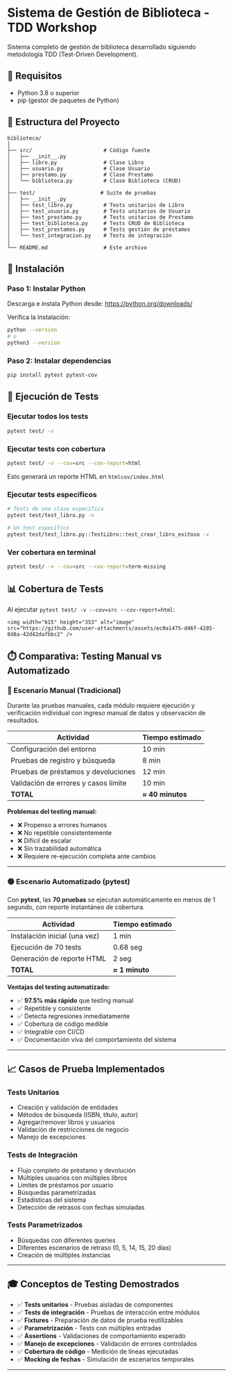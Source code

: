 # Sistema de Gestión de Biblioteca - TDD Workshop

Sistema completo de gestión de biblioteca desarrollado siguiendo metodología TDD (Test-Driven Development).

## 🔧 Requisitos

- Python 3.8 o superior
- pip (gestor de paquetes de Python)

## 📁 Estructura del Proyecto

```
biblioteca/
│
├── src/                       # Código fuente
│   ├── __init__.py
│   ├── libro.py               # Clase Libro
│   ├── usuario.py             # Clase Usuario
│   ├── prestamo.py            # Clase Prestamo
│   └── biblioteca.py          # Clase Biblioteca (CRUD)
│
├── test/                     # Suite de pruebas
│   ├── __init__.py
│   ├── test_libro.py          # Tests unitarios de Libro
│   ├── test_usuario.py        # Tests unitarios de Usuario
│   ├── test_prestamo.py       # Tests unitarios de Prestamo
│   ├── test_biblioteca.py     # Tests CRUD de Biblioteca
│   ├── test_prestamos.py      # Tests gestión de préstamos
│   └── test_integracion.py    # Tests de integración
│
└── README.md                  # Este archivo
```

## 🚀 Instalación

### Paso 1: Instalar Python

Descarga e instala Python desde: https://python.org/downloads/

Verifica la instalación:
```bash
python --version
# o
python3 --version
```
### Paso 2: Instalar dependencias

```bash
pip install pytest pytest-cov
```


## 🧪 Ejecución de Tests

### Ejecutar todos los tests

```bash
pytest test/ -v
```

### Ejecutar tests con cobertura

```bash
pytest test/ -v --cov=src --cov-report=html
```

Esto generará un reporte HTML en `htmlcov/index.html`

### Ejecutar tests específicos

```bash
# Tests de una clase específica
pytest test/test_libro.py -v

# Un test específico
pytest test/test_libro.py::TestLibro::test_crear_libro_exitoso -v

```

### Ver cobertura en terminal

```bash
pytest test/ -v --cov=src --cov-report=term-missing
```

## 📊 Cobertura de Tests

Al ejecutar `pytest test/ -v --cov=src --cov-report=html`:

```
<img width="615" height="353" alt="image" src="https://github.com/user-attachments/assets/ec0a1475-d46f-4285-8d8a-42d42dafbbc2" />

```

## ⏱️ Comparativa: Testing Manual vs Automatizado

### 🔴 Escenario Manual (Tradicional)

Durante las pruebas manuales, cada módulo requiere ejecución y verificación individual con ingreso manual de datos y observación de resultados.

| Actividad | Tiempo estimado |
|-----------|-----------------|
| Configuración del entorno | 10 min |
| Pruebas de registro y búsqueda | 8 min |
| Pruebas de préstamos y devoluciones | 12 min |
| Validación de errores y casos límite | 10 min |
| **TOTAL** | **≈ 40 minutos** |

**Problemas del testing manual:**
- ❌ Propenso a errores humanos
- ❌ No repetible consistentemente
- ❌ Difícil de escalar
- ❌ Sin trazabilidad automática
- ❌ Requiere re-ejecución completa ante cambios

---

### 🟢 Escenario Automatizado (pytest)

Con **pytest**, las **70 pruebas** se ejecutan automáticamente en menos de 1 segundo, con reporte instantáneo de cobertura.

| Actividad | Tiempo estimado |
|-----------|-----------------|
| Instalación inicial (una vez) | 1 min |
| Ejecución de 70 tests | 0.68 seg |
| Generación de reporte HTML | 2 seg |
| **TOTAL** | **≈ 1 minuto** |

**Ventajas del testing automatizado:**
- ✅ **97.5% más rápido** que testing manual
- ✅ Repetible y consistente
- ✅ Detecta regresiones inmediatamente
- ✅ Cobertura de código medible
- ✅ Integrable con CI/CD
- ✅ Documentación viva del comportamiento del sistema

---

## 📈 Casos de Prueba Implementados

### Tests Unitarios
- Creación y validación de entidades
- Métodos de búsqueda (ISBN, título, autor)
- Agregar/remover libros y usuarios
- Validación de restricciones de negocio
- Manejo de excepciones

### Tests de Integración
- Flujo completo de préstamo y devolución
- Múltiples usuarios con múltiples libros
- Límites de préstamos por usuario
- Búsquedas parametrizadas
- Estadísticas del sistema
- Detección de retrasos con fechas simuladas

### Tests Parametrizados
- Búsquedas con diferentes queries
- Diferentes escenarios de retraso (0, 5, 14, 15, 20 días)
- Creación de múltiples instancias

---

## 🎓 Conceptos de Testing Demostrados

- ✅ **Tests unitarios** - Pruebas aisladas de componentes
- ✅ **Tests de integración** - Pruebas de interacción entre módulos
- ✅ **Fixtures** - Preparación de datos de prueba reutilizables
- ✅ **Parametrización** - Tests con múltiples entradas
- ✅ **Assertions** - Validaciones de comportamiento esperado
- ✅ **Manejo de excepciones** - Validación de errores controlados
- ✅ **Cobertura de código** - Medición de líneas ejecutadas
- ✅ **Mocking de fechas** - Simulación de escenarios temporales

---
